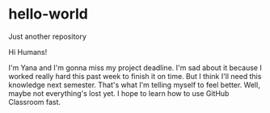 # hello-world
Just another repository

Hi Humans!

I'm Yana and I'm gonna miss my project deadline. I'm sad about it because I worked really hard this past week to finish it on time. But I think I'll need this knowledge next semester. That's what I'm telling myself to feel better. Well, maybe not everything's lost yet. I hope to learn how to use GitHub Classroom fast.
